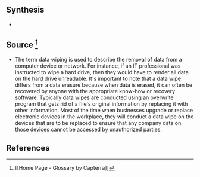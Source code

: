 ## Synthesis
- 
## Source [^1]
- The term data wiping is used to describe the removal of data from a computer device or network. For instance, if an IT professional was instructed to wipe a hard drive, then they would have to render all data on the hard drive unreadable. It's important to note that a data wipe differs from a data erasure because when data is erased, it can often be recovered by anyone with the appropriate know-how or recovery software. Typically data wipes are conducted using an overwrite program that gets rid of a fileʻs original information by replacing it with other information. Most of the time when businesses upgrade or replace electronic devices in the workplace, they will conduct a data wipe on the devices that are to be replaced to ensure that any company data on those devices cannot be accessed by unauthorized parties.
## References

[^1]: [[Home Page - Glossary by Capterra]]